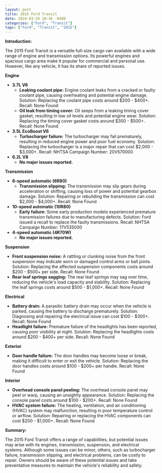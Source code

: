 ```yaml
---
layout: post
title: 2015 Ford Transit
date: 2024-03-29 10:36 -0400
categories: ["Ford", "Transit"]
tags: ["Ford", "Transit", "2015"]
---
```

**Introduction:**

The 2015 Ford Transit is a versatile full-size cargo van available with a wide range of engine and transmission options. Its powerful engines and spacious cargo area make it popular for commercial and personal use. However, like any vehicle, it has its share of reported issues.

**Engine**

* **3.7L V6**
    * **Leaking coolant pipe:** Engine coolant leaks from a cracked or faulty coolant pipe, causing overheating and potential engine damage. Solution: Replacing the coolant pipe costs around $200 - $400+. Recall: None Found
    * **Oil leak from timing cover:** Oil seeps from a leaking timing cover gasket, resulting in low oil levels and potential engine wear. Solution: Replacing the timing cover gasket costs around $300 - $500+. Recall: None Found
* **3.5L EcoBoost V6**
    * **Turbocharger failure:** The turbocharger may fail prematurely, resulting in reduced engine power and poor fuel economy. Solution: Replacing the turbocharger is a major repair that can cost $2,000 - $3,000+. Recall: NHTSA Campaign Number: 20V570000
* **6.2L V8**
    * **No major issues reported.**

**Transmission**

* **6-speed automatic (6R80)**
    * **Transmission slipping:** The transmission may slip gears during acceleration or shifting, causing loss of power and potential gearbox damage. Solution: Repairing or rebuilding the transmission can cost $2,000 - $4,000+. Recall: None Found
* **10-speed automatic (10R80)**
    * **Early failure:** Some early production models experienced premature transmission failures due to manufacturing defects. Solution: Ford issued a recall to replace the faulty transmissions. Recall: NHTSA Campaign Number: 17V535000
* **4-speed automatic (4R70W)**
    * **No major issues reported.**

**Suspension**

* **Front suspension noise:** A rattling or clunking noise from the front suspension may indicate worn or damaged control arms or ball joints. Solution: Replacing the affected suspension components costs around $200 - $500+ per side. Recall: None Found
* **Rear leaf springs sagging:** The rear leaf springs may sag over time, reducing the vehicle's load capacity and stability. Solution: Replacing the leaf springs costs around $500 - $1,000+. Recall: None Found

**Electrical**

* **Battery drain:** A parasitic battery drain may occur when the vehicle is parked, causing the battery to discharge prematurely. Solution: Diagnosing and repairing the electrical issue can cost $100 - $300+. Recall: None Found
* **Headlight failure:** Premature failure of the headlights has been reported, causing poor visibility at night. Solution: Replacing the headlights costs around $200 - $400+ per side. Recall: None Found

**Exterior**

* **Door handle failure:** The door handles may become loose or break, making it difficult to enter or exit the vehicle. Solution: Replacing the door handles costs around $100 - $200+ per handle. Recall: None Found

**Interior**

* **Overhead console panel peeling:** The overhead console panel may peel or warp, causing an unsightly appearance. Solution: Replacing the console panel costs around $100 - $200+. Recall: None Found
* **HVAC system failure:** The heating, ventilation, and air conditioning (HVAC) system may malfunction, resulting in poor temperature control or airflow. Solution: Repairing or replacing the HVAC components can cost $200 - $1,000+. Recall: None Found

**Summary:**

The 2015 Ford Transit offers a range of capabilities, but potential issues may arise with its engines, transmission, suspension, and electrical systems. Although some issues can be minor, others, such as turbocharger failure, transmission slipping, and electrical problems, can be costly to repair. Owners should be aware of these potential issues and take preventative measures to maintain the vehicle's reliability and safety.
